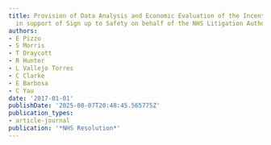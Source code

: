 ```yaml
---
title: Provision of Data Analysis and Economic Evaluation of the Incentivisation Scheme
  in support of Sign up to Safety on behalf of the NHS Litigation Authority
authors:
- E Pizzo
- S Morris
- T Draycott
- R Hunter
- L Vallejo Torres
- C Clarke
- E Barbosa
- C Yau
date: '2017-01-01'
publishDate: '2025-08-07T20:48:45.565775Z'
publication_types:
- article-journal
publication: '*NHS Resolution*'
---
```

